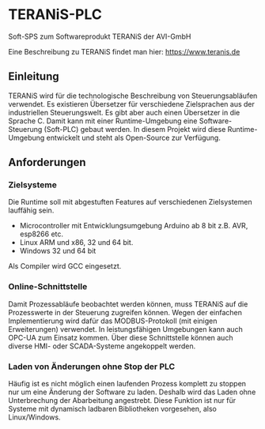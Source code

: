 # TERANiS-PLC
Soft-SPS zum Softwareprodukt TERANiS der AVI-GmbH

Eine Beschreibung zu TERANiS findet man hier: https://www.teranis.de

## Einleitung

TERANiS wird für die technologische Beschreibung von Steuerungsabläufen verwendet. Es existieren Übersetzer für verschiedene Zielsprachen aus der industriellen Steuerungswelt. Es gibt aber auch einen Übersetzer in die Sprache C. Damit kann mit einer Runtime-Umgebung eine Software-Steuerung (Soft-PLC) gebaut werden.
In diesem Projekt wird diese Runtime-Umgebung entwickelt und steht als Open-Source zur Verfügung.

## Anforderungen

### Zielsysteme

Die Runtime soll mit abgestuften Features auf verschiedenen Zielsystemen lauffähig sein.
* Microcontroller mit Entwicklungsumgebung Arduino ab 8 bit z.B. AVR, esp8266 etc.
* Linux ARM und x86, 32 und 64 bit.
* Windows 32 und 64 bit

Als Compiler wird GCC eingesetzt.

### Online-Schnittstelle

Damit Prozessabläufe beobachtet werden können, muss TERANiS auf die Prozesswerte in der Steuerung zugreifen können. Wegen der einfachen Implementierung wird dafür das MODBUS-Protokoll (mit einigen Erweiterungen) verwendet. In leistungsfähigen Umgebungen kann auch OPC-UA zum Einsatz kommen. Über diese Schnittstelle können auch diverse HMI- oder SCADA-Systeme angekoppelt werden.

### Laden von Änderungen ohne Stop der PLC

Häufig ist es nicht möglich einen laufenden Prozess komplett zu stoppen nur um eine Änderung der Software zu laden. Deshalb wird das Laden ohne Unterbrechung der Abarbeitung angestrebt. Diese Funktion ist nur für Systeme mit dynamisch ladbaren Bibliotheken vorgesehen, also Linux/Windows.
